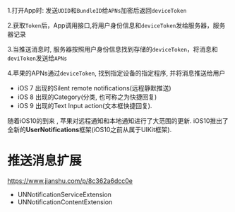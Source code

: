 



1.打开App时: 发送`UDID`和`BundleID`给`APNs`加密后返回`deviceToken`

2.获取`Token`后，App调用接口,将用户身份信息和`deviceToken`发给服务器，服务器记录

3.当推送消息时, 服务器按照用户身份信息找到存储的`deviceToken`，将消息和`deviToken`发送给`APNs`

4.苹果的APNs通过`deviceToken`, 找到指定设备的指定程序, 并将消息推送给用户







- iOS 7 出现的Silent remote notifications(远程静默推送)
- iOS 8 出现的Category(分类, 也可称之为快捷回复)
- iOS 9 出现的Text Input action(文本框快捷回复).

随着iOS10的到来 , 苹果对远程通知和本地通知进行了大范围的更新.
iOS10推出了全新的**UserNotifications**框架(iOS10之前从属于UIKit框架).







# 推送消息扩展

https://www.jianshu.com/p/8c362a6dcc0e

- UNNotificationServiceExtension
- UNNotificationContentExtension
